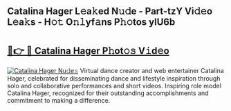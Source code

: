 ## Catalina Hager L𝚎a𝚔ed N𝚞𝚍e - Part-tzY Vi𝚍𝚎o L𝚎a𝚔s - H𝚘𝚝 O𝚗𝚕yf𝚊ns P𝚑𝚘tos ylU6b

# <h2><a href="http://kfdlvre.oniu.top/?m=Catalina+Hager">🔗👉 🔴 Catalina Hager P𝚑ot𝚘𝚜 V𝚒d𝚎o</a></h2>

[![Catalina Hager Nu𝚍e𝚜](https://i.imgur.com/0qMVB7G.gif)](http://kfdlvre.oniu.top/?m=Catalina+Hager)
Virtual dance creator and web entertainer Catalina Hager, celebrated for disseminating dance and lifestyle inspiration through solo and collaborative performances and short videos. Inspiring role model Catalina Hager, recognized for their outstanding accomplishments and commitment to making a difference.  

